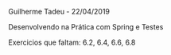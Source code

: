 Guilherme Tadeu - 22/04/2019

Desenvolvendo na Prática com Spring e Testes

Exercicios que faltam: 6.2, 6.4, 6.6, 6.8
